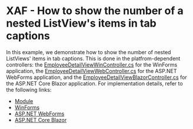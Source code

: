 # XAF - How to show the number of a nested ListView's items in tab captions

In this example, we demonstrate how to show the number of nested ListViews' items in tab captions. This is done in the platfrom-dependent controllers: the [EmployeeDetailViewWinController.cs](./DetailViewTabCount/WinForms/CS/DetailViewTabCount.Module.Win/Controllers/EmployeeDetailViewWinController.cs) for the WinForms application, the [EmployeeDetailViewWebController.cs](./DetailViewTabCount/ASP.NET/WebForms/CS/DetailViewTabCount.Module.Web/Controllers/EmployeeDetailViewWebController.cs) for the ASP.NET WebForms application, and the [EmployeeDetailViewBlazorController.cs](./DetailViewTabCount/ASP.NET/Blazor/DetailViewTabCount.Module.Blazor/Controllers/EmployeeDetailViewBlazorController.cs) for the ASP.NET Core Blazor application. For implementation details, refer to the following links:
* [Module](./DetailViewTabCount/Module) 
* [WinForms](./DetailViewTabCount/WinForms) 
* [ASP.NET WebForms](./DetailViewTabCount/ASP.NET/WebForms) 
* [ASP.NET Core Blazor](./DetailViewTabCount/ASP.NET/Blazor) 
